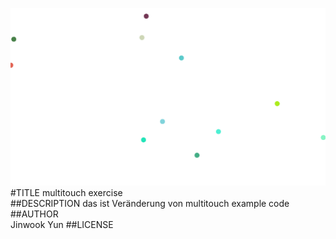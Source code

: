 ![image](screenshot.png)  
#TITLE
multitouch exercise  
##DESCRIPTION
das ist Veränderung von multitouch example code  
##AUTHOR  
Jinwook Yun
##LICENSE  
